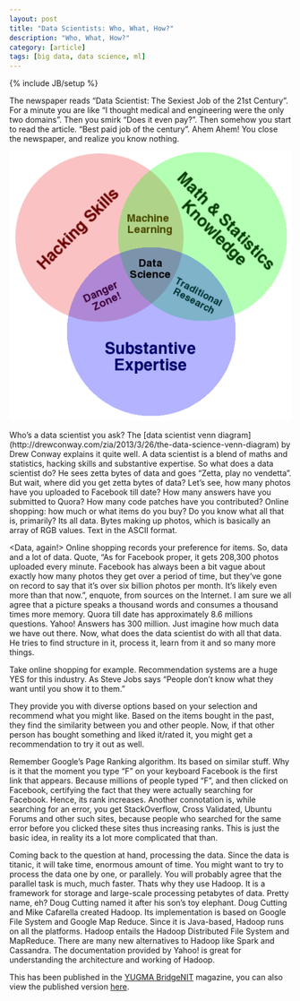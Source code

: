 ```yaml
---
layout: post
title: "Data Scientists: Who, What, How?"
description: "Who, What, How?"
category: [article]
tags: [big data, data science, ml]
---
```

{% include JB/setup %}

The newspaper reads “Data Scientist: The Sexiest Job of the 21st Century”. For a minute you are like “I thought medical and engineering were the only two domains”. Then you smirk “Does it even pay?”. Then somehow you start to read the article. “Best paid job of the century”. Ahem Ahem! You close the newspaper, and realize you know nothing.

<p>
<img src="/images/Data_Science_VD.png">
</p>
Who’s a data scientist you ask? The [data scientist venn diagram](http://drewconway.com/zia/2013/3/26/the-data-science-venn-diagram) by Drew Conway explains it quite well. A data scientist is a blend of maths and statistics, hacking skills and substantive expertise. So what does a data scientist do? He sees zetta bytes of data and goes “Zetta, play no vendetta”. But wait, where did you get zetta bytes of data? Let’s see, how many photos have you uploaded to Facebook till date? How many answers have you submitted to Quora? How many code patches have you contributed? Online shopping: how much or what items do you buy? Do you know what all that is, primarily? Its all data. Bytes making up photos, which is basically an array of RGB values. <Data?> Text in the ASCII format.

<Data, again!> Online shopping records your preference for items. <So much data> So, data and a lot of data. Quote, “As for Facebook proper, it gets 208,300 photos uploaded every minute. Facebook has always been a bit vague about exactly how many photos they get over a period of time, but they’ve gone on record to say that it’s over six billion photos per month. It’s likely even more than that now.”, enquote, from sources on the Internet. I am sure we all agree that a picture speaks a thousand words and consumes a thousand times more memory. Quora till date has approximately 8.6 millions questions. Yahoo! Answers has 300 million. Just imagine how much data we have out there. Now, what does the data scientist do with all that data. He tries to find structure in it, process it, learn from it and so many more things.

Take online shopping for example. Recommendation systems are a huge YES for this industry. As Steve Jobs says “People don’t know what they want until you show it to them.”

They provide you with diverse options based on your selection and recommend what you might like. Based on the items bought in the past, they find the similarity between you and other people. Now, if that other person has bought something and liked it/rated it, you might get a recommendation to try it out as well.

Remember Google’s Page Ranking algorithm. Its based on similar stuff. Why is it that the moment you type “F” on your keyboard Facebook is the first link that appears. Because millions of people typed “F”, and then clicked on Facebook, certifying the fact that they were actually searching for Facebook. Hence, its rank increases. Another connotation is, while searching for an error, you get StackOverflow, Cross Validated, Ubuntu Forums and other such sites, because people who searched for the same error before you clicked these sites thus increasing ranks. This is just the basic idea, in reality its a lot more complicated that than.

Coming back to the question at hand, processing the data. Since the data is titanic, it will take time, enormous amount of time. You might want to try to process the data one by one, or parallely. You will probably agree that the parallel task is much, much faster. Thats why they use Hadoop. It is a framework for storage and large-scale processing petabytes of data. Pretty name, eh? Doug Cutting named it after his son’s toy elephant. Doug Cutting and Mike Cafarella created Hadoop. Its implementation is based on Google File System and Google Map Reduce. Since it is Java-based, Hadoop runs on all the platforms. Hadoop entails the Hadoop Distributed File System and MapReduce. There are many new alternatives to Hadoop like Spark and Cassandra. The documentation provided by Yahoo! is great for understanding the architecture and working of Hadoop.

This has been published in the [YUGMA BridgeNIT](http://yugma.bridgenit.com/) magazine, you can also view the published version [here](http://yugma.bridgenit.com/data-scientist/).

